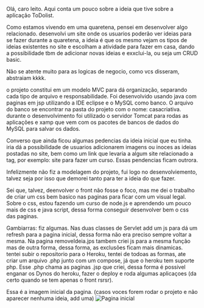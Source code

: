 
Olá, caro leito.
Aqui conta um pouco sobre a ideia que tive sobre a aplicação ToDolist.

Como estamos vivendo em uma quaretena, pensei em desenvolver algo relacionado.
desenvolvi um site onde os usuarios poderão ver ideias para se fazer durante a quaretena,
a ideia é que os mesmo vejam os tipos de ideias existentes no site e escolham a atividade para fazer em casa,
dando a possibilidade tbm de adicionar novas ideias e exxclui-la, ou seja um CRUD basic.

Não se atente muito para as logicas de negocio, como vcs disseram, abstraiam kkkk.

o projeto constitui em um modelo MVC para dá organização, separando cada tipo de arquivo e responsabilidade.
Foi desenvolvido usando java com paginas em jsp utilizando a IDE eclipse e o MySQL como banco. O arquivo do banco se encontrar na pasta do projeto com o nome: casacriativa.
durante o desenvolvimento foi utilizado o servidor Tomcat para rodas as aplicações e xamp que vem com os pacotes de bancos de dados do MySQL para salvar os dados.

Converso que ainda ficou algumas pedencias da ideia inicial que eu tinha. 
iria dá a possibilidade de usuarios adicionarem imagens ou inoces as ideias postadas no site, bem como um link que levaria a algum site relacionado a tag, por exemplo: site para fazer um curso.
Essas pendencias ficam outrora.

Infelizmente não fiz a modelagem do projeto, fui logo no desenvolviemento, talvez seja por isso que demorei tanto para ter a ideia do que fazer.

Sei que, talvez, deenvolver o front não fosse o foco, mas me dei o trabalho de criar um css bem basico nas paginas para ficar com um visual legal. 
Sobre o css, estou fazendo um curso de node.js e aprendendo um pouco mais de css e java script, dessa forma conseguir desenvolver bem o css das paginas.

Gambiarras:
fiz algumas.
Nas duas classes de Servlet add um js para dá um refresh para a pagina inicial, dessa forma não era preciso sempre voltar a mesma.
Na pagina removeIdeia.jps tambem criei js para a mesma função mas de outra forma, dessa forma, as exclusões ficam mais dinamicas.
tentei subir o repositorio para o Heroku, tentei de todoas as formas, ate criar um arquivo .php junto com um compose, já que o heroku tem suporte php. Esse .php chama as paginas .jsp que criei, dessa forma é possivel enganar os Dynos do heroku, fazer o deploy e roda algumas aplicaçoes (da certo quando se tem apenas o front rsrsr).


Essa é a imagem inicial da pagina. (casos voces forem rodar o projeto e não aparecer nenhuma ideia, add uma)
![Pagina inicial](https://user-images.githubusercontent.com/62274788/77650139-c6fd3480-6f49-11ea-86d6-294d1ca78eb6.PNG)
